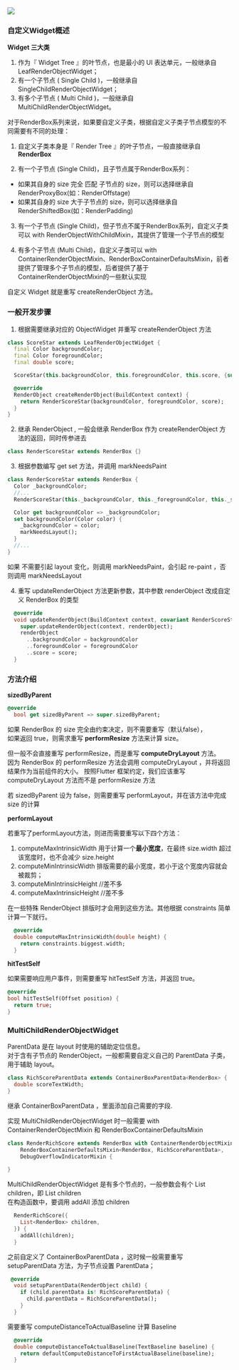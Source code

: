 
<img src="https://s2.loli.net/2023/05/19/GYxKpOFJubvd5aQ.png" />

### 自定义Widget概述
**Widget 三大类**  
1. 作为『 Widget Tree 』的叶节点，也是最小的 UI 表达单元，一般继承自 LeafRenderObjectWidget；  
2. 有一个子节点 ( Single Child )，一般继承自 SingleChildRenderObjectWidget；  
3. 有多个子节点 ( Multi Child )，一般继承自 MultiChildRenderObjectWidget。  

对于RenderBox系列来说，如果要自定义子类，根据自定义子类子节点模型的不同需要有不同的处理：

1. 自定义子类本身是『 Render Tree 』的叶子节点，一般直接继承自 **RenderBox**

2. 有一个子节点 (Single Child)，且子节点属于RenderBox系列：  
- 如果其自身的 size 完全 匹配 子节点的 size，则可以选择继承自RenderProxyBox(如：RenderOffstage)
- 如果其自身的 size 大于子节点的 size，则可以选择继承自RenderShiftedBox(如：RenderPadding)

3. 有一个子节点 (Single Child)，但子节点不属于RenderBox系列，自定义子类可以 with RenderObjectWithChildMixin，其提供了管理一个子节点的模型 

4. 有多个子节点 (Multi Child)，自定义子类可以 with ContainerRenderObjectMixin、RenderBoxContainerDefaultsMixin，前者提供了管理多个子节点的模型，后者提供了基于ContainerRenderObjectMixin的一些默认实现

自定义 Widget 就是重写 createRenderObject 方法。

### 一般开发步骤
1. 根据需要继承对应的 ObjectWidget 并重写 createRenderObject 方法
```dart
class ScoreStar extends LeafRenderObjectWidget {
  final Color backgroundColor;
  final Color foregroundColor;
  final double score;

  ScoreStar(this.backgroundColor, this.foregroundColor, this.score, {super.key});

  @override
  RenderObject createRenderObject(BuildContext context) {
    return RenderScoreStar(backgroundColor, foregroundColor, score);
  }
}
```

2. 继承 RenderObject , 一般会继承 RenderBox 作为 createRenderObject 方法的返回，同时传参进去
```dart
class RenderScoreStar extends RenderBox {}
```

3. 根据参数编写 get set 方法，并调用 markNeedsPaint
```dart
class RenderScoreStar extends RenderBox {
  Color _backgroundColor;
  //...
  RenderScoreStar(this._backgroundColor, this._foregroundColor, this._score);

  Color get backgroundColor => _backgroundColor;
  set backgroundColor(Color color) {
    _backgroundColor = color;
    markNeedsLayout();
  }
  //...
}
```
如果 不需要引起 layout 变化，则调用 markNeedsPaint，会引起 re-paint ，否则调用 markNeedsLayout

4. 重写 updateRenderObject 方法更新参数，其中参数 renderObject 改成自定义 RenderBox 的类型
```dart
  @override
  void updateRenderObject(BuildContext context, covariant RenderScoreStar renderObject) {
    super.updateRenderObject(context, renderObject);
    renderObject
      ..backgroundColor = backgroundColor
      ..foregroundColor = foregroundColor
      ..score = score;
  }
```

### 方法介绍

**sizedByParent**  
```dart
@override
  bool get sizedByParent => super.sizedByParent;
```

如果 RenderBox 的 size 完全由约束决定，则不需要重写（默认false），  
如果返回 true，则需求重写 **performResize** 方法来计算 size。  

但一般不会直接重写 performResize，而是重写 **computeDryLayout** 方法。  
因为 RenderBox 的 performResize 方法会调用 computeDryLayout ，并将返回结果作为当前组件的大小。
按照Flutter 框架约定，我们应该重写computeDryLayout 方法而不是 performResize 方法

若 sizedByParent 设为 false，则需要重写 performLayout，并在该方法中完成 size 的计算


**performLayout**  

若重写了performLayout方法，则进而需要重写以下四个方法：  
1. computeMaxIntrinsicWidth  用于计算一个**最小宽度**，在最终 size.width 超过该宽度时，也不会减少 size.height
2. computeMinIntrinsicWidth  排版需要的最小宽度，若小于这个宽度内容就会被裁剪；
3. computeMinIntrinsicHeight  //差不多
4. computeMaxIntrinsicHeight  //差不多

在一些特殊 RenderObject 排版时才会用到这些方法。其他根据 constraints 简单计算一下就行。

```dart
  @override
  double computeMaxIntrinsicWidth(double height) {
    return constraints.biggest.width;
  }
```

**hitTestSelf**  

如果需要响应用户事件，则需要重写 hitTestSelf 方法，并返回 true。
```dart
@override
bool hitTestSelf(Offset position) {
  return true;
}
```

### MultiChildRenderObjectWidget
ParentData 是在 layout 时使用的辅助定位信息。  
对于含有子节点的 RenderObject，一般都需要自定义自己的 ParentData 子类，用于辅助 layout。
```dart
class RichScoreParentData extends ContainerBoxParentData<RenderBox> {
  double scoreTextWidth;
}
```
继承 ContainerBoxParentData ，里面添加自己需要的字段.

实现 MultiChildRenderObjectWidget 时一般需要 with ContainerRenderObjectMixin 和 RenderBoxContainerDefaultsMixin
```dart
class RenderRichScore extends RenderBox with ContainerRenderObjectMixin<RenderBox, RichScoreParentData>,
    RenderBoxContainerDefaultsMixin<RenderBox, RichScoreParentData>,
    DebugOverflowIndicatorMixin {
  
}
```

MultiChildRenderObjectWidget 是有多个节点的，一般参数会有个 List<Widget> children，即 List<RenderBox> children  
在构造函数中，要调用 addAll 添加 children
```dart
  RenderRichScore({
    List<RenderBox> children,
  }) {
    addAll(children);
  }
```

之前自定义了 ContainerBoxParentData ，这时候一般需要重写 setupParentData 方法，为子节点设置 ParentData；
```dart
 @override
  void setupParentData(RenderObject child) {
    if (child.parentData is! RichScoreParentData) {
      child.parentData = RichScoreParentData();
    }
  }
```

需要重写 computeDistanceToActualBaseline 计算 Baseline
```dart
  @override
  double computeDistanceToActualBaseline(TextBaseline baseline) {
    return defaultComputeDistanceToFirstActualBaseline(baseline);
  }
```